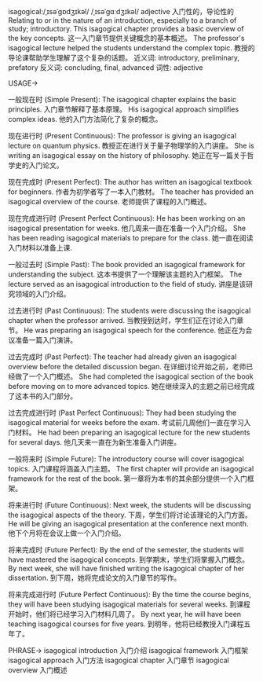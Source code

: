 isagogical:/ˌɪsəˈɡɒdʒɪkəl/ /ˌɪsəˈɡɑːdʒɪkəl/
adjective
入门性的，导论性的
Relating to or in the nature of an introduction, especially to a branch of study; introductory.
This isagogical chapter provides a basic overview of the key concepts.  这一入门章节提供关键概念的基本概述。
The professor's isagogical lecture helped the students understand the complex topic.  教授的导论课帮助学生理解了这个复杂的话题。
近义词: introductory, preliminary, prefatory
反义词: concluding, final, advanced
词性: adjective


USAGE->

一般现在时 (Simple Present):
The isagogical chapter explains the basic principles. 入门章节解释了基本原理。
His isagogical approach simplifies complex ideas. 他的入门方法简化了复杂的概念。


现在进行时 (Present Continuous):
The professor is giving an isagogical lecture on quantum physics. 教授正在进行关于量子物理学的入门讲座。
She is writing an isagogical essay on the history of philosophy. 她正在写一篇关于哲学史的入门论文。


现在完成时 (Present Perfect):
The author has written an isagogical textbook for beginners. 作者为初学者写了一本入门教材。
The teacher has provided an isagogical overview of the course. 老师提供了课程的入门概述。


现在完成进行时 (Present Perfect Continuous):
He has been working on an isagogical presentation for weeks. 他几周来一直在准备一个入门介绍。
She has been reading isagogical materials to prepare for the class. 她一直在阅读入门材料以准备上课.


一般过去时 (Simple Past):
The book provided an isagogical framework for understanding the subject. 这本书提供了一个理解该主题的入门框架。
The lecture served as an isagogical introduction to the field of study.  讲座是该研究领域的入门介绍。


过去进行时 (Past Continuous):
The students were discussing the isagogical chapter when the professor arrived. 当教授到达时，学生们正在讨论入门章节。
He was preparing an isagogical speech for the conference. 他正在为会议准备一篇入门演讲。


过去完成时 (Past Perfect):
The teacher had already given an isagogical overview before the detailed discussion began. 在详细讨论开始之前，老师已经做了一个入门概述。
She had completed the isagogical section of the book before moving on to more advanced topics.  她在继续深入的主题之前已经完成了这本书的入门部分。


过去完成进行时 (Past Perfect Continuous):
They had been studying the isagogical material for weeks before the exam. 考试前几周他们一直在学习入门材料。
He had been preparing an isagogical lecture for the new students for several days.  他几天来一直在为新生准备入门讲座。


一般将来时 (Simple Future):
The introductory course will cover isagogical topics.  入门课程将涵盖入门主题。
The first chapter will provide an isagogical framework for the rest of the book. 第一章将为本书的其余部分提供一个入门框架。


将来进行时 (Future Continuous):
Next week, the students will be discussing the isagogical aspects of the theory. 下周，学生们将讨论该理论的入门方面。
He will be giving an isagogical presentation at the conference next month. 他下个月将在会议上做一个入门介绍。


将来完成时 (Future Perfect):
By the end of the semester, the students will have mastered the isagogical concepts. 到学期末，学生们将掌握入门概念。
By next week, she will have finished writing the isagogical chapter of her dissertation. 到下周，她将完成论文的入门章节的写作。


将来完成进行时 (Future Perfect Continuous):
By the time the course begins, they will have been studying isagogical materials for several weeks. 到课程开始时，他们将已经学习入门材料几周了。
By next year, he will have been teaching isagogical courses for five years. 到明年，他将已经教授入门课程五年了。


PHRASE->
isagogical introduction 入门介绍
isagogical framework 入门框架
isagogical approach 入门方法
isagogical chapter 入门章节
isagogical overview 入门概述



